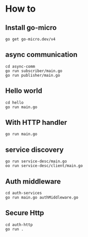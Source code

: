 # How to

## Install go-micro 
```shell
go get go-micro.dev/v4
```


## async communication
```shell
cd async-comm
go run subscriber/main.go
go run publisher/main.go
```

## Hello world
```shell
cd hello
go run main.go
```

## With HTTP handler
```shell
go run main.go
```

## service discovery
```shell
go run service-desc/main.go
oo run service-desc/client/main.go
```

## Auth middleware
```shell
cd auth-services
go run main.go authMiddleware.go
```

## Secure Http
```shell
cd auth-http
go run .
```

